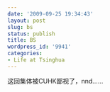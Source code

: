 ```yaml
---
date: '2009-09-25 19:34:43'
layout: post
slug: bs
status: publish
title: BS
wordpress_id: '9941'
categories:
- Life at Tsinghua
---
```


这回集体被CUHK鄙视了，nnd……

